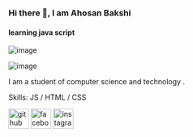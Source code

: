 ### Hi there 👋, I am Ahosan Bakshi
#### learning java script

![image](https://github.com/Tanjil94/Tanjil94/assets/160991365/2dcbac0a-7223-427a-b969-371094294da8)


![image](https://github.com/Tanjil94/Tanjil94/assets/160991365/de28f0ed-7654-4f3f-81fc-fdef2b4041f2)


I am a student of computer science and technology .

Skills: JS / HTML / CSS





[<img src='https://cdn.jsdelivr.net/npm/simple-icons@3.0.1/icons/github.svg' alt='github' height='40'>](https://github.com/AhosanBakshi)  [<img src='https://cdn.jsdelivr.net/npm/simple-icons@3.0.1/icons/facebook.svg' alt='facebook' height='40'>](https://www.facebook.com/B.M.AhiTanjil)  [<img src='https://cdn.jsdelivr.net/npm/simple-icons@3.0.1/icons/instagram.svg' alt='instagram' height='40'>](https://www.instagram.com/shiktobakshi/)  

